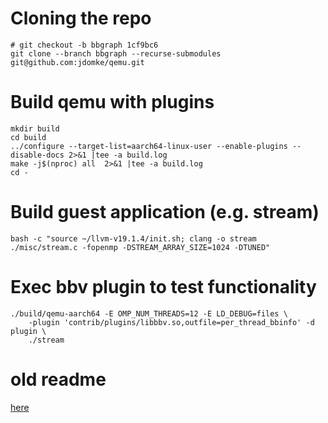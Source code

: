 # Cloning the repo
```
# git checkout -b bbgraph 1cf9bc6
git clone --branch bbgraph --recurse-submodules git@github.com:jdomke/qemu.git
```

# Build qemu with plugins
```
mkdir build
cd build
../configure --target-list=aarch64-linux-user --enable-plugins --disable-docs 2>&1 |tee -a build.log
make -j$(nproc) all  2>&1 |tee -a build.log
cd -
```

# Build guest application (e.g. stream)
```
bash -c "source ~/llvm-v19.1.4/init.sh; clang -o stream ./misc/stream.c -fopenmp -DSTREAM_ARRAY_SIZE=1024 -DTUNED"
```

# Exec bbv plugin to test functionality
```
./build/qemu-aarch64 -E OMP_NUM_THREADS=12 -E LD_DEBUG=files \
    -plugin 'contrib/plugins/libbbv.so,outfile=per_thread_bbinfo' -d plugin \
    ./stream
```

# old readme
[here](README_org.rst)
